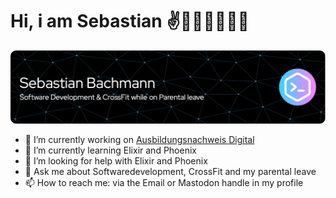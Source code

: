 # Hi, i am Sebastian ✌️🏋🏼👨‍💻🫃🏼
![Header](./github-header-image.png)
- 🔭 I’m currently working on [Ausbildungsnachweis Digital](https://ausbildungsnachweis.digital)
- 🌱 I’m currently learning Elixir and Phoenix
- 🤔 I’m looking for help with Elixir and Phoenix
- 💬 Ask me about Softwaredevelopment, CrossFit and my parental leave
- 📫 How to reach me: via the Email or Mastodon handle in my profile

<!--## 🌐 Socials:
[![LinkedIn](https://img.shields.io/badge/LinkedIn-%230077B5.svg?logo=linkedin&logoColor=white)](https://linkedin.com/in/sebastian-bachmann) [![Twitter](https://img.shields.io/badge/Twitter-%231DA1F2.svg?logo=Twitter&logoColor=white)](https://twitter.com/buk) -->

<!--# 💻 Tech Stack:
![Elixir](https://img.shields.io/badge/elixir-%234B275F.svg?style=for-the-badge&logo=elixir&logoColor=white) ![Postgres](https://img.shields.io/badge/postgres-%23316192.svg?style=for-the-badge&logo=postgresql&logoColor=white) 	![Supabase](https://img.shields.io/badge/Supabase-3ECF8E?style=for-the-badge&logo=supabase&logoColor=white) ![IOS](https://img.shields.io/badge/IOS-%2320232a.svg?style=for-the-badge&logo=apple&logoColor=white) ![Rails](https://img.shields.io/badge/rails-%23CC0000.svg?style=for-the-badge&logo=ruby-on-rails&logoColor=white) -->
